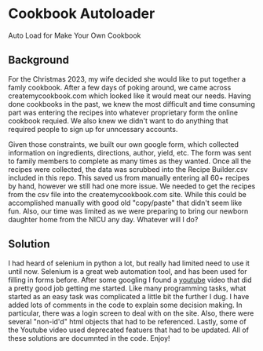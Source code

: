 # Cookbook Autoloader
Auto Load for Make Your Own Cookbook

## Background
For the Christmas 2023, my wife decided she would like to put together a famly cookbook.  After a few days of poking around, we came across createmycookbook.com which looked like it would meat our needs.  Having done cookbooks in the past, we knew the most difficult and time consuming part was entering the recipes into whatever proprietary form the online cookbook requied.  We also knew we didn't want to do anything that required people to sign up for unncessary accounts.

Given those constraints, we built our own google form, which collected information on ingredients, directions, author, yield, etc.  The form was sent to family members to complete as many times as they wanted.  Once all the recipes were collected, the data was scrubbed into the Recipe Builder.csv included in this repo.  This saved us from manually entering all 60+ recipes by hand, however we still had one more issue.  We needed to get the recipes from the csv file into the createmycookbook.com site.  While this could be accomplished manually with good old "copy/paste" that didn't seem like fun.  Also, our time was limited as we were preparing to bring our newborn daughter home from the NICU any day.  Whatever will I do?

## Solution
I had heard of selenium in python a lot, but really had limited need to use it until now.  Selenium is a great web automation tool, and has been used for filling in forms before.  After some googling I found a [youtube](https://www.youtube.com/watch?v=_ST_6heCS2I) video that did a pretty good job getting me started.  Like many programming tasks, what started as an easy task was complicated a little bit the further I dug.  I have added lots of comments in the code to explain some decision making.  In particular, there was a login screen to deal with on the site.  Also, there were several "non-id'd" html objects that had to be referenced.  Lastly, some of the Youtube video used deprecated featuers that had to be updated. All of these solutions are documnted in the code.  Enjoy!

